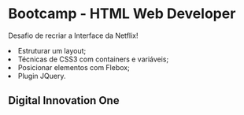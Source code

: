 #  Bootcamp - HTML Web Developer

Desafio de recriar a Interface da Netflix!<br>

<li>Estruturar um layout;</li>
<li>Técnicas de CSS3 com containers e variáveis;</li>
<li>Posicionar elementos com Flebox;</li>
<li>Plugin JQuery.</li>

## Digital Innovation One
